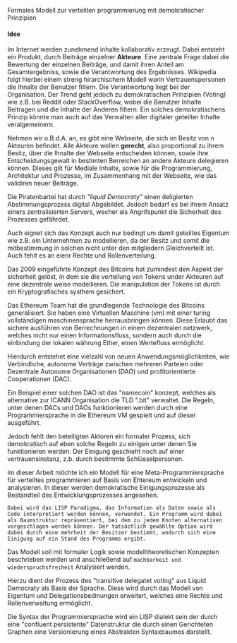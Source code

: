 Formales Modell zur verteilten programmierung mit demokratischer Prinzipien

#### Idee

Im Internet werden zunehmend inhalte kollaborativ erzeugt. 
Dabei entsteht ein Produkt, durch Beiträge einzelner **Akteure**.
Eine zentrale Frage dabei die Bewertung der einzelnen Beiträge,
und damit ihren Anteil am Gesamtergebniss, sowie die Verantwortung des Ergebnisses.
Wikipedia folgt hierbei einem streng hirarchischem Modell worin Vertrauenspersonen
die Ihnalte der Benutzer filtern. Die Verantwortung liegt bei der Organisation.
Der Trend geht jedoch zu demokratischen Prinzipien (Voting) wie z.B. bei Reddit oder StackOverflow,
wobei die Benutzer Inhalte Beitragen und die Inhalte der Anderen filtern.
Ein solches demokratischens Prinzip könnte man auch auf das Verwalten aller digitaler geteilter Inhalte veralgemeinern.

Nehmen wir o.B.d.A. an, es gibt eine Webseite, die sich im Besitz von n Akteuren befindet. Alle Akteure wollen **gerecht**, also proportional zu ihrem Besitz, über die Ihnalte der Webseite entscheiden können, sowie ihre Entscheidungsgewalt in bestimten Berreichen an andere Akteure delegieren können. Dieses gilt für Mediale Inhalte, sowie für die Programmierung, Architektur und Prozesse, im Zusammenhang mit der Webseite, wie das validiren neuer Beiträge.

Die Piratenbartei hat durch *"liquid Democraty"* einen deligierten Abstimmungsprozess digital Abgebildet. Jedoch bedarf es bei ihrem Ansatz einers zentralisierten Servers, wecher als Angrifspunkt die Sicherheit des Prozesses gefährdet.

Auch eignet sich das Konzept auch nur bedingt um damit geteiltes Eigentum wie z.B. ein Unternehmen zu modellieren, da der Besitz und somit die mitbestimmung in solchen nicht unter den mitgliedern Gleichverteilt ist. Auch fehlt es an eienr Rechte und Rollenverteilung. 

Das 2009 eingeführte Konzept des Bitcoins hat zumindest den Aspekt der sicherheit gelöst, in dem sie die verteilung von Tokens under Akteuren auf eine dezentrale weise modellieren. Die manipulation der Tokens ist durch ein Kryptografisches systhem gesichert.

Das Ethereum Team hat die grundlegende Technologie des Bitcoins generalisiert.
Sie haben eine Virtuellen Maschine (vm) mit einer turing vollständigen maschinensprache herrausbringen können.
Diese Erlaubt das sichere ausführen von Berrechnungen in einem dezentralen netzwerk, 
welches nicht nur einen Informationsfluss, 
sondern auch durch die einbindung der lokalen währung Ether, 
einen Wertefluss ermöglicht.

Hierdurch entstehet eine vielzahl von neuen Anwendungsmöglichkeiten, wie Verbindliche, autonome Verträge zwischen mehreren Parteien oder Dezentrale Autonome Organisationen (DAO) und profitorientierte Cooperationen (DAC).

Ein Beispiel einer solchen DAO ist das "namecoin" konzept, welches als alternative zur ICANN Organisation die TLD ".bit" verwaltet. Die Regeln, unter denen DACs und DAOs funktionieren werden durch eine Programmiersprache in die Ethereum VM gespielt und auf dieser ausgeführt.

Jedoch fehlt den beteiligten Aktoren ein formaler Prozess, sich demokratisch auf eben solche Regeln zu einigen unter denen Sie funktionieren werden. 
Der Einigung geschieht noch auf einer vertrauensinstanz, z.b. durch bestimmte Schlüsselpersonen.

Im dieser Arbeit möchte ich ein Modell für eine Meta-Programmiersprache für verteiltes programmieren auf Basis von Ehtereum entwickeln und analysieren. In dieser werden demokratische Einigungsprozesse als Bestandteil des Entwicklungsprozesses angesehen.

```
Dabei wird das LISP Paradigma, das Information als Daten sowie als Code interpretiert werden können, verwendet. Ein Programm wird dabei als Baumstruktur repräsentiert, bei dem zu jedem Knoten alternativen vorgeschlagen werden können. Der tatsächlich gewählte Option wird dabei durch eine mehrheit der Besitzer bestimmt, wodurch sich eine Einigung auf ein Stand des Programms ergibt. 
```

Das Modell soll mit formaler Logik sowie modelltheoretischen Konzepten beschrieben werden und anschließend auf `machbarkeit und wiederspruchsfreiheit` Analysiert werden. 

Hierzu dient der Prozess des "transitive delegatet voting" aus Liquid Democraty als Basis der Sprache. Diese wird durch das Modell von Eigentum und Delegationsbedinungen erweitert, welches eine Rechte und Rollenverwaltung ermöglicht.

Die Syntax der Programmiersprache wird ein LISP dialekt sein der durch eine "confluent persistente" Datenstruktur die durch einen Gerichteten Graphen eine Versionierung eines Abstrakten Syntaxbaumes darstellt.